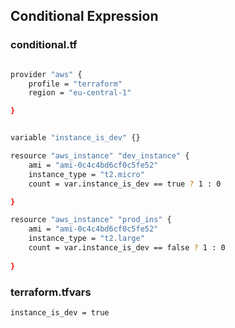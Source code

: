 ## Conditional Expression

### conditional.tf

```sh

provider "aws" {
    profile = "terraform"
    region = "eu-central-1"

}


variable "instance_is_dev" {}

resource "aws_instance" "dev_instance" {
    ami = "ami-0c4c4bd6cf0c5fe52"
    instance_type = "t2.micro"
    count = var.instance_is_dev == true ? 1 : 0

}

resource "aws_instance" "prod_ins" {
    ami = "ami-0c4c4bd6cf0c5fe52"
    instance_type = "t2.large"
    count = var.instance_is_dev == false ? 1 : 0
  
}

```

### terraform.tfvars

```sh
instance_is_dev = true
```
